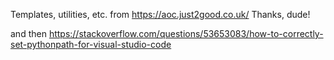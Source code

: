 Templates, utilities, etc. from https://aoc.just2good.co.uk/ Thanks, dude!

and then https://stackoverflow.com/questions/53653083/how-to-correctly-set-pythonpath-for-visual-studio-code
